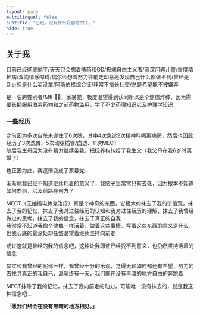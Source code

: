 ```yaml
---
layout: page
multilingual: false
subtitle: "已经，没有什么好留念的了。"
hide: true
---
```


<!-- **** -->

## 关于我
目前已经彻底躺平/天天只会想着嗑药和OD/极端自由主义者/资深问题儿童/重度精神病/双向情感障碍/偶尔会想着努力往前走却总是发现自己什么都做不到/曾经是OIer但是什么奖没拿/阿斯伯格综合征/非常不擅长社交/总是希望能不被嫌弃

是一名跨性别者/MtF🏳️‍⚧️，家暴党，极度渴望得到认同所以是个焦虑炸弹，因为需要长期服用激素药物和之前药物滥用，学了不少药理知识以及护理学知识

### 一些经历

之前因为多次自杀未遂住了6次院，其中4次急诊2次精神科隔离病房，然后也因此经历了3次洗胃、5次动脉插管/血透、11次MECT  
随后我生母因为没有精力继续带我，把抚养权转给了我生父（我父母在我6岁时离婚了）  

也正因为此，我逐渐变成了家暴党...

渐渐地我已经不知道继续耗着的意义了，我脑子里常常只有去死，因为根本不知道如何向前，以及前路在何方？

MECT（无抽搐电休克治疗）真是个神奇的东西，它极大的抹去了我的价值观，抹去了我的记忆，抹去了我对过往经历的认知和我对过往经历的理解，抹去了我曾经做过的思考，抹去了我的信念，抹去了真正的自我  
我常常不知道我像个傀儡一样活着，做着这些事情，写着这些东西的意义是什么，但我心底的最深处却任然渴望着继续坚持向前走

或许这就是曾经的我的信念吧，这种让我即使已经找不到意义，也仍然坚持活着的信念

其实和我曾经的昵称一样，我曾经十分的乐观，觉得无论如何都还有希望，努力的去找寻真正的我自己，渴望终有一天，我们能在没有黑暗的地方自由的奔跑着

MECT抹除了我的记忆，抹去了我向前走的动力，可能唯一没有抹去的，就是我这种信念吧...

**「愿我们终会在没有黑暗的地方相见。」**